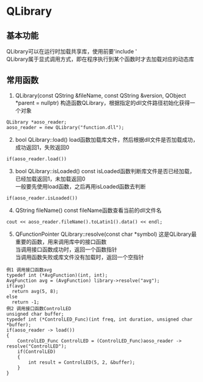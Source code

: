 # QLibrary

## 基本功能
QLibrary可以在运行时加载共享库，使用前要'include <QLibrary>'  
QLibrary属于显式调用方式，即在程序执行到某个函数时才去加载对应的动态库  


## 常用函数
1. QLibrary(const QString &fileName, const QString &version, QObject \*parent = nullptr)
构造函数QLibrary，根据指定的dll文件路径初始化获得一个对象  
```
QLibrary *aoso_reader;
aoso_reader = new QLibrary("function.dll");
```
2. bool QLibrary::load()
load函数加载库文件，然后根据dll文件是否加载成功，成功返回1，失败返回0  
```
if(aoso_reader.load())
```
3. bool QLibrary::isLoaded() const
isLoaded函数判断库文件是否已经加载，已经加载返回1，未加载返回0  
一般要先使用load函数，之后再用isLoaded函数去判断  
```
if(aoso_reader.isLoaded())
```
4. QString fileName() const
fileName函数查看当前的dll文件名  
```
cout << aoso_reader.fileName().toLatin1().data() << endl;
```
5. QFunctionPointer QLibrary::resolve(const char \*symbol)
这是QLibrary最重要的函数，用来调用库中的接口函数  
当调用接口函数成功时，返回一个函数指针  
当调用函数失败或库文件没有加载时，返回一个空指针  
```
例1 调用接口函数avg
typedef int (*AvgFunction)(int, int);
AvgFunction avg = (AvgFunction) library->resolve("avg");
if(avg)
  return avg(5, 8);
else
  return -1;
例2 调用接口函数ControlLED
unsigned char buffer;
typedef int (*ControlLED_Func)(int freq, int duration, unsigned char *buffer);
if(aoso_reader -> load())
{
    ControlLED_Func ControlLED = (ControlLED_Func)aoso_reader -> resolve("ControlLED");
    if(ControlLED)
    {
        int result = ControlLED(5, 2, &buffer);
    }
}
```
